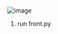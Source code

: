 ![image](https://github.com/unluckiestly/SUPER-ULTRA-SHOPPING-LIST/assets/88104671/fc1b896a-4e51-44d4-b8e4-5d9785f890be)

1. run front.py
